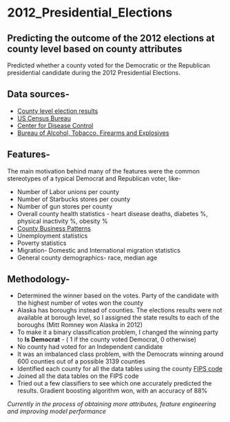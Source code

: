 # 2012_Presidential_Elections
## Predicting the outcome of the 2012 elections at county level based on county attributes

Predicted whether a county voted for the Democratic or the Republican presidential candidate during the 2012 Presidential Elections. 

## Data sources-
- [County level election results](https://www.theguardian.com/news/datablog/2012/nov/07/us-2012-election-county-results-download#data)
- [US Census Bureau](https://www.census.gov/)
- [Center for Disease Control](https://www.cdc.gov/)
- [Bureau of Alcohol, Tobacco, Firearms and Explosives](https://www.atf.gov/)

## Features-
The main motivation behind many of the features were the common stereotypes of a typical Democrat and Republican voter, like-
- Number of Labor unions per county
- Number of Starbucks stores per county
- Number of gun stores per county
- Overall county health statistics - heart disease deaths, diabetes %, physical inactivity %, obesity %
- [County Business Patterns](https://www.census.gov/programs-surveys/cbp.html)
- Unemployment statistics
- Poverty statistics
- Migration- Domestic and International migration statistics
- General county demographics- race, median age

## Methodology-
- Determined the winner based on the votes. Party of the candidate with the highest number of votes won the county
- Alaska has boroughs instead of counties. The elections results were not available at borough level, so I assigned the state results to each of the boroughs (Mitt Romney won Alaska in 2012)
- To make it a binary classification problem, I changed the winning party to **Is Democrat** - ( 1 if the county voted Democrat, 0 otherwise)
- No county had voted for an Independent candidate
- It was an imbalanced class problem, with the Democrats winning around 600 counties out of a possible 3139 counties
- Identified each county for all the data tables using the county [FIPS code](https://www.census.gov/geo/reference/codes/cou.html)
- Joined all the data tables on the FIPS code
- Tried out a few classifiers to see which one accurately predicted the results. Gradient boosting algorithm won, with an accuracy of 88%

_Currently in the process of obtaining more attributes, feature engineering and improving model performance_

